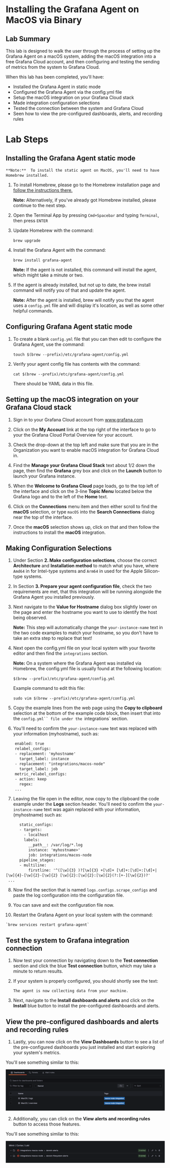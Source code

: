 # Installing the Grafana Agent on MacOS via Binary

## Lab Summary

This lab is designed to walk the user through the process of setting up the Grafana Agent on a macOS system, adding the macOS integration into a free Grafana Cloud account, and then configuring and testing the sending of metrics from the system to Grafana Cloud.  

When this lab has been completed, you'll have:
 - Installed the Grafana Agent in static mode
 - Configured the Grafana Agent via the config.yml file
 - Setup the macOS integration on your Grafana Cloud stack
 - Made integration configuration selections
 - Tested the connection between the system and Grafana Cloud
 - Seen how to view the pre-configured dashboards, alerts, and recording rules

# Lab Steps

## Installing the Grafana Agent static mode

    **Note:**  To install the static agent on MacOS, you'll need to have Homebrew installed.

1.  To install Homebrew, please go to the Homebrew installation page and <a href="https://brew.sh/">follow the instructions there.</a>

    **Note:**  Alternatively, if you've already got Homebrew installed, please continue to the next step.

2. Open the Terminal App by pressing `Cmd+Spacebar` and typing `Terminal`, then press `ENTER`

3. Update Homebrew with the command:

    `brew upgrade`

4. Install the Grafana Agent with the command:

    `brew install grafana-agent`

    **Note:**  If the agent is not installed, this command will install the agent, which might take a minute or two.

6. If the agent is already installed, but not up to date, the brew  install command will notify you of that and update the agent.

    **Note:**  After the agent is installed, brew will notify you that the agent uses a `config.yml` file and will display it's location, as well as some other helpful commands.

## Configuring Grafana Agent static mode

1.  To create a blank `config.yml` file that you can then edit to configure the Grafana Agent, use the command:

    `touch $(brew --prefix)/etc/grafana-agent/config.yml`

2.  Verify your agent config file has contents with the command:

    `cat $(brew --prefix)/etc/grafana-agent/config.yml`

    There should be YAML data in this file.

## Setting up the macOS integration on your Grafana Cloud stack

1.  Sign in to your Grafana Cloud account from www.grafana.com

2.  Click on the **My Account** link at the top right of the interface to go to your the Grafana Cloud Portal Overview for your account.

3.  Check the drop-down at the top left and make sure that you are in the Organization you want to enable macOS integration for Grafana Cloud in.

4.  Find the **Manage your Grafana Cloud Stack** text about 1/2 down the page, then find the **Grafana** grey box and click on the **Launch** button to launch your Grafana instance.

5.  When the **Welcome to Grafana Cloud** page loads, go to the top left of the interface and click on the 3-line **Topic Menu** located below the Grafana logo and to the left of the **Home** text.

6.  Click on the **Connections** menu item and then either scroll to find the **macOS** selection, or type `macOS` into the **Search Connections** dialog near the top of the interface.

7.  Once the **macOS** selection shows up, click on that and then follow the instructions to install the **macOS** integration.

## Making Configuration Selections

1.  Under Section **2. Make configuration selections**, choose the correct **Architecture** and **Installation method** to match what you have, where `Amd64` in for Intel-type systems and `Arm64` in used for the Apple Silicon-type systems.

2.  In Section **3. Prepare your agent configuration file**, check the two requirements are met, that this integration will be running alongside the Grafana Agent you installed previously.

3.  Next navigate to the **Value for Hostname** dialog box slightly lower on the page and enter the hostname you want to use to identify the host being observed.

    **Note:** This step will automatically change the `your-instance-name` text in the two code examples to match your hostname, so you don't have to take an extra step to replace that text!

4.  Next open the config.yml file on your local system with your favorite editor and then find the `integrations` section.

    **Note:**  On a system where the Grafana Agent was installed via Homebrew, the config.yml file is usually found at the following location:

    `$(brew --prefix)/etc/grafana-agent/config.yml`

    Example command to edit this file:

    `sudo vim $(brew --prefix)/etc/grafana-agent/config.yml`

5.  Copy the example lines from the web page using the **Copy to clipboard** selection at the bottom of the example code block, then insert that into the `config.yml`` file under the `integrations` section.

6.  You'll need to confirm the `your-instance-name` text was replaced with your information (myhostname), such as:

```  node_exporter:
    enabled: true
    relabel_configs:
    - replacement: 'myhostname'
      target_label: instance
    - replacement: "integrations/macos-node"
      target_label: job
    metric_relabel_configs:
    - action: keep
      regex:
    ...
```

7.  Leaving the file open in the editor, now copy to the clipboard the code example under the **Logs** section header.  You'll need to confirm the `your-instance-name` text was again replaced with your information, (myhostname) such as:

```    - job_name: integrations/node_exporter_direct_scrape
      static_configs:
      - targets:
        - localhost
        labels:
          __path__: /var/log/*.log
          instance: 'myhostname>'
          job: integrations/macos-node
      pipeline_stages:
      - multiline:
          firstline: '^([\w]{3} )?[\w]{3} +[\d]+ [\d]+:[\d]+:[\d]+|[\w]{4}-[\w]{2}-[\w]{2} [\w]{2}:[\w]{2}:[\w]{2}(?:[+-][\w]{2})?'
 ...
```

8.  Now find the section that is named `logs.configs.scrape_configs` and paste the log configuration into the configuration file.

9.  You can save and exit the configuration file now.
   
10.  Restart the Grafana Agent on your local system with the command:

    `brew services restart grafana-agent`

## Test the system to Grafana integration connection

1.  Now test your connection by navigating down to the **Test connection** section and click the blue **Test connection** button, which may take a minute to return results.

2.  If your system is properly configured, you should shortly see the text:

    ```
    The agent is now collecting data from your machine.
    ```

3.  Next, navigate to the **Install dashboards and alerts** and click on the **Install** blue button to install the pre-configured dashboards and alerts.

## View the pre-configured dashboards and alerts and recording rules

1.  Lastly, you can now click on the **View Dashboards** button to see a list of the pre-configured dashboards you just installed and start exploring your system's metrics.

You'll see something similar to this:

![List of macOS integration dashboards](./images/macos-int-dashboards.png)

2.  Additionally, you can click on the **View alerts and recording rules** button to access those features.

You'll see something similar to this:

![List of macOS integration rules](./images/macos-int-alerts.png)
